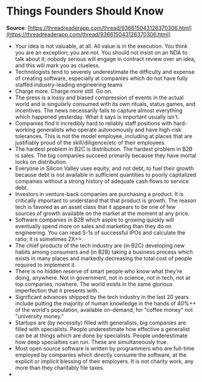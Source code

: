 # Things Founders Should Know

**Source**: [https://threadreaderapp.com/thread/936615043126370306.html](https://threadreaderapp.com/thread/936615043126370306.html)

* Your idea is not valuable, at all. All value is in the execution. You think you are an exception; you are not. You should not insist on an NDA to talk about it; nobody serious will engage in contract review over an idea, and this will mark you as clueless.
* Technologists tend to severely underestimate the difficulty and expense of creating software, especially at companies which do not have fully staffed industry-leading engineering teams
* Charge more. Charge more still. Go on.
* The press is a lossy and biased compression of events in the actual world and is singularly consumed with its own rituals, status games, and incentives. The news necessarily fails to capture almost everything which happened yesterday. What it says is important usually isn't.
* Companies find it incredibly hard to reliably staff positions with hard-working generalists who operate autonomously and have high-risk tolerances. This is not the model employee, including at places that are justifiably proud of the skill/diligence/etc of their employees.
* The hardest problem in B2C is distribution. The hardest problem in B2B is sales. The big companies succeed primarily because they have mortal locks on distribution.
* Everyone in Silicon Valley uses equity, and not debt, to fuel their growth because debt is not available in sufficient quantities to poorly capitalized companies without a strong history of adequate cash flows to service debt.
* Investors in venture-back companies are purchasing a product. It is critically important to understand that that product is growth. The reason tech is favored as an asset class that it appears to be one of few sources of growth available on the market at the moment at any price.
* Software companies in B2B which aspire to growing quickly will eventually spend more on sales and marketing than they do on engineering. You can read S-1s of successful IPOs and calculate the ratio; it is sometimes 2X++.
* The chief products of the tech industry are \(in B2C\) developing new habits among consumers and \(in B2B\) taking a business process which exists in many places and markedly decreasing the total cost of people required to implement it.
* There is no hidden reserve of smart people who know what they're doing, anywhere. Not in government, not in science, not in tech, not at top companies, nowhere. The world exists in the same glorious imperfection that it presents with.
* Significant advances shipped by the tech industry in the last 20 years include putting the majority of human knowledge in the hands of 40%++ of the world's population, available on-demand, for "coffee money" not "university money."
* Startups are \(by necessity\) filled with generalists; big companies are filled with specialists. People underestimate how effective a generalist can be at things which are done by specialists. People underestimate how deep specialties can run. These are simultaneously true.
* Most open source software is written by programmers who are full-time employed by companies which directly consume the software, at the explicit or implicit blessing of their employers. It is not charity work, any more than they charitably file taxes.
* 
